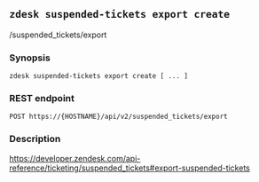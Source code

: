## `zdesk suspended-tickets export create`

/suspended_tickets/export

### Synopsis

    zdesk suspended-tickets export create [ ... ]

### REST endpoint

    POST https://{HOSTNAME}/api/v2/suspended_tickets/export

### Description

https://developer.zendesk.com/api-reference/ticketing/suspended_tickets#export-suspended-tickets

